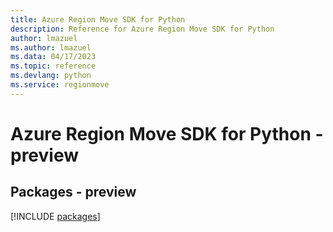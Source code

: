 ```yaml
---
title: Azure Region Move SDK for Python
description: Reference for Azure Region Move SDK for Python
author: lmazuel
ms.author: lmazuel
ms.data: 04/17/2023
ms.topic: reference
ms.devlang: python
ms.service: regionmove
---
```

# Azure Region Move SDK for Python - preview
## Packages - preview
[!INCLUDE [packages](region-move-index.md)]